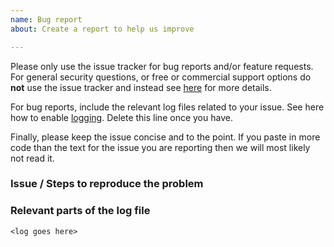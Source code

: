 ```yaml
---
name: Bug report
about: Create a report to help us improve

---
```


Please only use the issue tracker for bug reports and/or feature requests. For general security questions, or free or commercial support options do __not__ use the issue tracker and instead see [here](https://identityserver4.readthedocs.io/en/release/intro/support.html) for more details.

For bug reports,  include the relevant log files related to your issue. See here how to enable [logging](https://identityserver4.readthedocs.io/en/release/topics/logging.html). Delete this line once you have.

Finally, please keep the issue concise and to the point. If you paste in more code than the text for the issue you are reporting then we will most likely not read it. 

### Issue / Steps to reproduce the problem



### Relevant parts of the log file

```
<log goes here>
```
